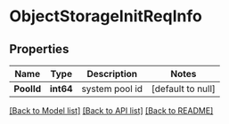 # ObjectStorageInitReqInfo

## Properties
Name | Type | Description | Notes
------------ | ------------- | ------------- | -------------
**PoolId** | **int64** | system pool id | [default to null]

[[Back to Model list]](../README.md#documentation-for-models) [[Back to API list]](../README.md#documentation-for-api-endpoints) [[Back to README]](../README.md)


